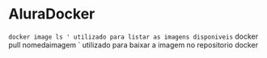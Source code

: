 # AluraDocker

` docker image ls ' utilizado para listar as imagens disponiveis
` docker pull nomedaimagem ` utilizado para baixar a imagem no repositorio docker
